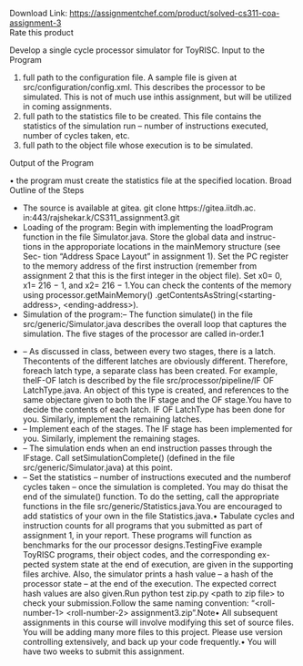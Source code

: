 Download Link: https://assignmentchef.com/product/solved-cs311-coa-assignment-3
<br>
<span class="kksr-muted">Rate this product</span>

Develop a single cycle processor simulator for ToyRISC. Input to the Program

<ol>

 <li>full path to the configuration file. A sample file is given at src/configuration/config.xml. This describes the processor to be simulated. This is not of much use inthis assignment, but will be utilized in coming assignments.</li>

 <li>full path to the statistics file to be created. This file contains the statistics of the simulation run – number of instructions executed, number of cycles taken, etc.</li>

 <li>full path to the object file whose execution is to be simulated.</li>

</ol>

Output of the Program

• the program must create the statistics file at the specified location. Broad Outline of the Steps

<ul>

 <li>The source is available at gitea. git clone https://gitea.iitdh.ac. in:443/rajshekar.k/CS311_assignment3.git</li>

 <li>Loading of the program: Begin with implementing the loadProgram function in the file Simulator.java. Store the global data and instruc- tions in the approporiate locations in the mainMemory structure (see Sec- tion “Address Space Layout” in assignment 1). Set the PC register to the memory address of the first instruction (remember from assignment 2 that this is the first integer in the object file). Set x0= 0, x1= 216 − 1, and x2= 216 − 1.You can check the contents of the memory using processor.getMainMemory() .getContentsAsString(&lt;starting-address&gt;, &lt;ending-address&gt;).</li>

 <li>Simulation of the program:– The function simulate() in the file src/generic/Simulator.java describes the overall loop that captures the simulation. The five stages of the processor are called in-order.1</li>

</ul>

<ul>

 <li>–  As discussed in class, between every two stages, there is a latch. Thecontents of the different latches are obviously different. Therefore, foreach latch type, a separate class has been created. For example, theIF-OF latch is described by the file src/processor/pipeline/IF OF LatchType.java. An object of this type is created, and references to the same objectare given to both the IF stage and the OF stage.You have to decide the contents of each latch. IF OF LatchType has been done for you. Similarly, implement the remaining latches.</li>

 <li>–  Implement each of the stages. The IF stage has been implemented for you. Similarly, implement the remaining stages.</li>

 <li>–  The simulation ends when an end instruction passes through the IFstage. Call setSimulationComplete() (defined in the file src/generic/Simulator.java) at this point.</li>

 <li>–  Set the statistics – number of instructions executed and the numberof cycles taken – once the simulation is completed. You may do thisat the end of the simulate() function. To do the setting, call the appropriate functions in the file src/generic/Statistics.java.You are encouraged to add statistics of your own in the file Statistics.java.• Tabulate cycles and instruction counts for all programs that you submitted as part of assignment 1, in your report. These programs will function as benchmarks for the our processor designs.TestingFive example ToyRISC programs, their object codes, and the corresponding ex- pected system state at the end of execution, are given in the supporting files archive. Also, the simulator prints a hash value – a hash of the processor state – at the end of the execution. The expected correct hash values are also given.Run python test zip.py &lt;path to zip file&gt; to check your submission.Follow the same naming convention: “&lt;roll-number-1&gt; &lt;roll-number-2&gt; assignment3.zip”.Note• All subsequent assignments in this course will involve modifying this set of source files. You will be adding many more files to this project. Please use version controlling extensively, and back up your code frequently.• You will have two weeks to submit this assignment.</li>

</ul>